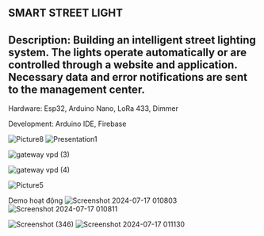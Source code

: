 SMART STREET LIGHT
-----------------------------------------------------------------------------------
Description: Building an intelligent street lighting system. The lights operate automatically or are controlled through a website and application. Necessary data and error notifications are sent to the management center.
 --------------------------------------------------------------------------------
Hardware: Esp32, Arduino Nano, LoRa 433, Dimmer

Development: Arduino IDE, Firebase

![Picture8](https://github.com/nnnguyen1604/IOT_SmartStreetLight/assets/124754446/14d5daa7-fe80-4158-879d-85a71770ee85)
![Presentation1](https://github.com/user-attachments/assets/760f1411-24bb-436e-8e6e-fb5d261607f4)


![gateway vpd (3)](https://github.com/user-attachments/assets/8c757911-14d3-4989-a743-4c5b86d1c08f)

![gateway vpd (4)](https://github.com/user-attachments/assets/514e45f1-d931-4e4a-9459-130d05a05f21)



![Picture5](https://github.com/nnnguyen1604/IOT_SmartStreetLight/assets/124754446/cd29fe77-2643-49bd-aacc-ba3887ffa290)


Demo hoạt động 
![Screenshot 2024-07-17 010803](https://github.com/user-attachments/assets/74e56fc7-1c31-4640-805d-17e6df521b6a)
![Screenshot 2024-07-17 010811](https://github.com/user-attachments/assets/4bc2ad97-de6a-4faa-927f-7324f25d4f91)


![Screenshot (346)](https://github.com/nnnguyen1604/IOT_SmartStreetLight/assets/124754446/cff3c740-e02a-4f50-9ef9-6bdd23e81ac8)
![Screenshot 2024-07-17 011130](https://github.com/user-attachments/assets/85dfdf74-6fc2-4033-8f7b-af21dc21fc83)


